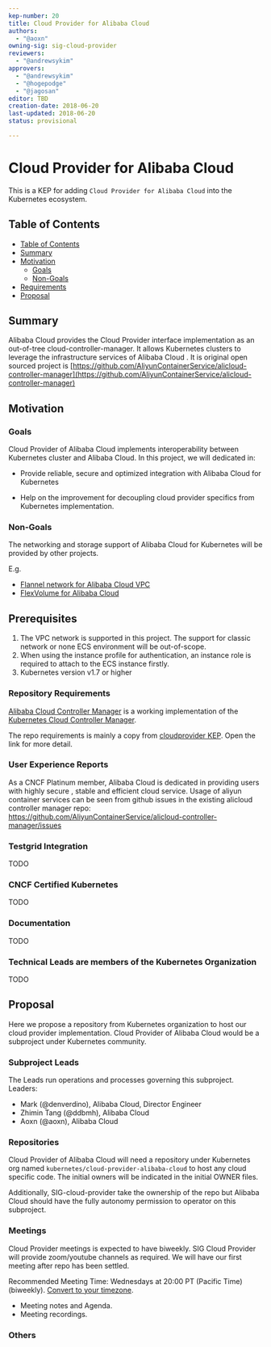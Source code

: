 ```yaml
---
kep-number: 20
title: Cloud Provider for Alibaba Cloud
authors:
  - "@aoxn"
owning-sig: sig-cloud-provider
reviewers:
  - "@andrewsykim"
approvers:
  - "@andrewsykim"
  - "@hogepodge"
  - "@jagosan"
editor: TBD
creation-date: 2018-06-20
last-updated: 2018-06-20
status: provisional

---
```


# Cloud Provider for Alibaba Cloud

This is a KEP for adding ```Cloud Provider for Alibaba Cloud``` into the Kubernetes ecosystem.

## Table of Contents

* [Table of Contents](#table-of-contents)
* [Summary](#summary)
* [Motivation](#motivation)
    * [Goals](#goals)
    * [Non-Goals](#non-goals)
* [Requirements](#requirements)
* [Proposal](#proposal)

## Summary

Alibaba Cloud provides the Cloud Provider interface implementation as an out-of-tree cloud-controller-manager. It allows Kubernetes clusters to leverage the infrastructure services of Alibaba Cloud .
It is original open sourced project is [https://github.com/AliyunContainerService/alicloud-controller-manager](https://github.com/AliyunContainerService/alicloud-controller-manager)

## Motivation

### Goals

Cloud Provider of Alibaba Cloud  implements interoperability between Kubernetes cluster and Alibaba Cloud. In this project, we will dedicated in:
- Provide reliable, secure and optimized integration with Alibaba Cloud for Kubernetes

- Help on the improvement for decoupling cloud provider specifics from Kubernetes implementation.



### Non-Goals

The networking and storage support of Alibaba Cloud for Kubernetes will be provided by other projects.

E.g.

* [Flannel network for Alibaba Cloud VPC](https://github.com/coreos/flannel)
* [FlexVolume for Alibaba Cloud](https://github.com/AliyunContainerService/flexvolume)


## Prerequisites

1. The VPC network is supported in this project. The support for classic network or none ECS environment will be out-of-scope.
2. When using the instance profile for authentication, an instance role is required to attach to the ECS instance firstly.
3. Kubernetes version v1.7 or higher

### Repository Requirements

[Alibaba Cloud Controller Manager](https://github.com/AliyunContainerService/alicloud-controller-manager) is a working implementation of the [Kubernetes Cloud Controller Manager](https://kubernetes.io/docs/tasks/administer-cluster/running-cloud-controller/).

The repo requirements is mainly a copy from [cloudprovider KEP](https://github.com/kubernetes/community/blob/master/keps/sig-cloud-provider/0002-cloud-controller-manager.md#repository-requirements). Open the link for more detail.

### User Experience Reports
As a CNCF Platinum member, Alibaba Cloud is dedicated in providing users with highly secure , stable and efficient cloud service.
Usage of aliyun container services can be seen from github issues in the existing alicloud controller manager repo: https://github.com/AliyunContainerService/alicloud-controller-manager/issues

### Testgrid Integration

TODO

### CNCF Certified Kubernetes

TODO

### Documentation

TODO

### Technical Leads are members of the Kubernetes Organization

TODO

## Proposal

Here we propose a repository from Kubernetes organization to host our cloud provider implementation.  Cloud Provider of Alibaba Cloud would be a subproject under Kubernetes community.

### Subproject Leads

The Leads run operations and processes governing this subproject.
Leaders:
- Mark (@denverdino), Alibaba Cloud, Director Engineer
- Zhimin Tang (@ddbmh), Alibaba Cloud
- Aoxn (@aoxn), Alibaba Cloud

### Repositories

Cloud Provider of Alibaba Cloud will need a repository under Kubernetes org named ```kubernetes/cloud-provider-alibaba-cloud``` to host any cloud specific code.
The initial owners will be indicated in the initial OWNER files.

Additionally, SIG-cloud-provider take the ownership of the repo but Alibaba Cloud should have the fully autonomy permission to operator on this subproject.

### Meetings

Cloud Provider meetings is expected to have biweekly. SIG Cloud Provider will provide zoom/youtube channels as required. We will have our first meeting after repo has been settled.

Recommended Meeting Time: Wednesdays at 20:00 PT (Pacific Time) (biweekly). [Convert to your timezone](http://www.thetimezoneconverter.com/?t=20:00&tz=PT%20%28Pacific%20Time%29).
- Meeting notes and Agenda.
- Meeting recordings.


### Others
